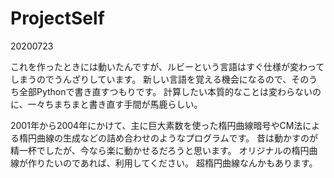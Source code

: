 # ProjectSelf

20200723

これを作ったときには動いたんですが、ルビーという言語はすぐ仕様が変わってしまうのでうんざりしています。
新しい言語を覚える機会になるので、そのうち全部Pythonで書き直すつもりです。
計算したい本質的なことは変わらないのに、一々ちまちまと書き直す手間が馬鹿らしい。


2001年から2004年にかけて、主に巨大素数を使った楕円曲線暗号やCM法による楕円曲線の生成などの詰め合わせのようなプログラムです。
昔は動かすのが精一杯でしたが、今なら楽に動かせるだろうと思います。
オリジナルの楕円曲線が作りたいのであれば、利用してください。
超楕円曲線なんかもあります。

